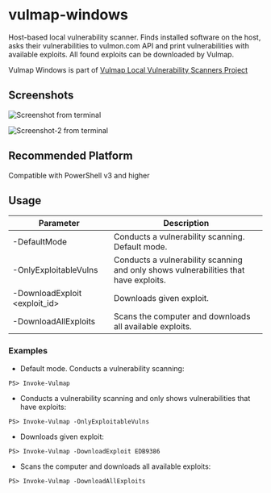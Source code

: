 # vulmap-windows
Host-based local vulnerability scanner. Finds installed software on the host, asks their vulnerabilities to vulmon.com API and print vulnerabilities with available exploits. All found exploits can be downloaded by Vulmap.

Vulmap Windows is part of [Vulmap Local Vulnerability Scanners Project](https://github.com/vulmon/Vulmap-Local-Vulnerability-Scanners)
## Screenshots
![Screenshot from terminal](https://raw.githubusercontent.com/yavuzatlas/vulmap-windows/master/bir.jpg)

![Screenshot-2 from terminal](https://raw.githubusercontent.com/yavuzatlas/vulmap-windows/master/iki.jpg)

## Recommended Platform
Compatible with PowerShell v3 and higher


## Usage

Parameter                     | Description
------------------------------| -------------
-DefaultMode                  | Conducts a vulnerability scanning. Default mode.
-OnlyExploitableVulns         | Conducts a vulnerability scanning and only shows vulnerabilities that have exploits.
-DownloadExploit <exploit_id> | Downloads given exploit.
-DownloadAllExploits          | Scans the computer and downloads all available exploits.


### Examples

* Default mode. Conducts a vulnerability scanning:
```
PS> Invoke-Vulmap
```

* Conducts a vulnerability scanning and only shows vulnerabilities that have exploits:
```
PS> Invoke-Vulmap -OnlyExploitableVulns
```

* Downloads given exploit:
```
PS> Invoke-Vulmap -DownloadExploit EDB9386
```

* Scans the computer and downloads all available exploits:
```
PS> Invoke-Vulmap -DownloadAllExploits
```





